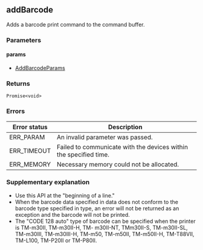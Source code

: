 ## addBarcode

Adds a barcode print command to the command buffer.

### Parameters

#### params

- [AddBarcodeParams](../interfaces/addBarcodeParams.md)

### Returns

`Promise<void>`

### Errors

| **Error status** | **Description** |
| --- | --- |
| ERR_PARAM | An invalid parameter was passed. |
| ERR_TIMEOUT | Failed to communicate with the devices within the specified time. |
| ERR_MEMORY | Necessary memory could not be allocated. |

### Supplementary explanation

- Use this API at the "beginning of a line."
- When the barcode data specified in data does not conform to the barcode type specified in type, an
error will not be returned as an exception and the barcode will not be printed.
- The "CODE 128 auto" type of barcode can be specified when the printer is TM-m30II, TM-m30II-H, TM-
m30II-NT, TMm30II-S, TM-m30II-SL, TM-m30III, TM-m30III-H, TM-m50, TM-m50II, TM-m50II-H, TM-T88VII,
TM-L100, TM-P20II or TM-P80II.

